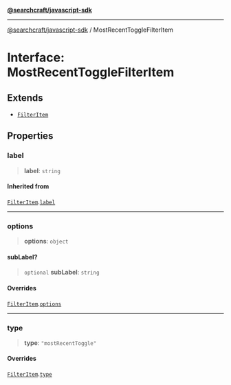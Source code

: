 [**@searchcraft/javascript-sdk**](https://docs.searchcraft.io/reference/sdk/js-vanilla/README.md)

***

[@searchcraft/javascript-sdk](https://docs.searchcraft.io/reference/sdk/js-vanilla/globals.md) / MostRecentToggleFilterItem

# Interface: MostRecentToggleFilterItem

## Extends

- [`FilterItem`](https://docs.searchcraft.io/reference/sdk/js-vanilla/interfaces/FilterItem.md)

## Properties

### label

> **label**: `string`

#### Inherited from

[`FilterItem`](https://docs.searchcraft.io/reference/sdk/js-vanilla/interfaces/FilterItem.md).[`label`](https://docs.searchcraft.io/reference/sdk/js-vanilla/interfaces/FilterItem.md#label)

***

### options

> **options**: `object`

#### subLabel?

> `optional` **subLabel**: `string`

#### Overrides

[`FilterItem`](https://docs.searchcraft.io/reference/sdk/js-vanilla/interfaces/FilterItem.md).[`options`](https://docs.searchcraft.io/reference/sdk/js-vanilla/interfaces/FilterItem.md#options)

***

### type

> **type**: `"mostRecentToggle"`

#### Overrides

[`FilterItem`](https://docs.searchcraft.io/reference/sdk/js-vanilla/interfaces/FilterItem.md).[`type`](https://docs.searchcraft.io/reference/sdk/js-vanilla/interfaces/FilterItem.md#type)
